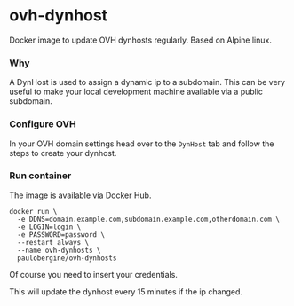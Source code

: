 # ovh-dynhost
Docker image to update OVH dynhosts regularly. Based on Alpine linux.

### Why
A DynHost is used to assign a dynamic ip to a subdomain.
This can be very useful to make your local development machine available via a public subdomain.

### Configure OVH
In your OVH domain settings head over to the `DynHost` tab and follow the steps to create your dynhost.

### Run container
The image is available via Docker Hub.

```
docker run \
  -e DDNS=domain.example.com,subdomain.example.com,otherdomain.com \
  -e LOGIN=login \
  -e PASSWORD=password \
  --restart always \
  --name ovh-dynhosts \
  paulobergine/ovh-dynhosts
```

Of course you need to insert your credentials.

This will update the dynhost every 15 minutes if the ip changed.
